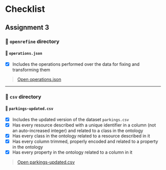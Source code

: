 # Checklist
## Assignment 3
### 📁 `openrefine` directory

#### 📄 `operations.json`
- [x] Includes the operations performed over the data for fixing and transforming them
> [Open operations.json]()

---

### 📁 `csv` directory

#### 📄 `parkings-updated.csv`
- [x] Includes the updated version of the dataset `parkings.csv`
- [x] Has every resource described with a unique identifier in a column (not an auto-increased integer) and related to a class in the ontology
- [x] Has every class in the ontology related to a resource described in it
- [x] Has every column trimmed, properly encoded and related to a property in the ontology
- [x] Has every property in the ontology related to a column in it
> [Open parkings-updated.csv]()

